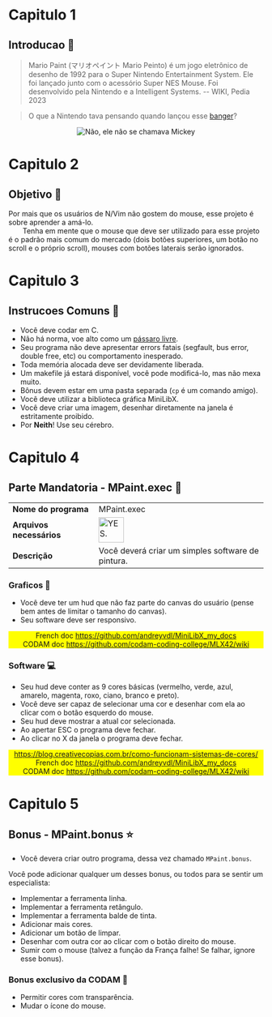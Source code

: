 # Capitulo 1
## Introducao 📢

> Mario Paint (マリオペイント Mario Peinto) é um jogo eletrônico de desenho de 1992 para o Super Nintendo Entertainment System. Ele foi lançado junto com o acessório Super NES Mouse. Foi desenvolvido pela Nintendo e a Intelligent Systems. -- WIKI, Pedia 2023

> O que a Nintendo tava pensando quando lançou esse <a href="https://youtu.be/uCRB5N8LQN4?si=NCp5ixcapw73F4ZU" target="_blank">banger</a>?

<div align="center">
	<img src="https://www.computerhope.com/issues/pictures/first-mouse.png" alt="Não, ele não se chamava Mickey">
</div>

# Capitulo 2
## Objetivo 🎯

Por mais que os usuários de N/Vim não gostem do mouse, esse projeto é sobre aprender a amá-lo.   
&emsp;&emsp;Tenha em mente que o mouse que deve ser utilizado para esse projeto é o padrão mais comum do mercado (dois botões superiores, um botão no scroll e o próprio scroll), mouses com botões laterais serão ignorados.

# Capitulo 3
## Instrucoes Comuns 📝

- Você deve codar em C.
- Não há norma, voe alto como um <a href="https://www.youtube.com/watch?v=d43lJsK7Kvo">pássaro livre</a>.
- Seu programa não deve apresentar errors fatais (segfault, bus error, double free, etc) ou comportamento inesperado.
- Toda memória alocada deve ser devidamente liberada.
- Um makefile já estará disponível, você pode modificá-lo, mas não mexa muito.
- Bônus devem estar em uma pasta separada (`cp` é um comando amigo).
- Você deve utilizar a biblioteca gráfica MiniLibX.
- Você deve criar uma imagem, desenhar diretamente na janela é estritamente proibido.
- Por **Neith**! Use seu cérebro.

# Capitulo 4
## Parte Mandatoria - MPaint.exec 🔰

<table align="center">
	<tr>
		<td style="font-weight: bold">Nome do programa</td>
		<td>MPaint.exec</td>
	</tr>
	<tr>
		<td style="font-weight: bold">Arquivos necessários</td>
		<td><img src="https://i.kym-cdn.com/photos/images/newsfeed/001/650/747/aaf.png" alt="YES." width="50px"></td>
	</tr>
	<tr>
		<td style="font-weight: bold">Descrição</td>
		<td>Você deverá criar um simples software de pintura.</td>
	</tr>
</table>

### Graficos 👾

- Você deve ter um hud que não faz parte do canvas do usuário (pense bem antes de limitar o tamanho do canvas).
- Seu software deve ser responsivo.

<div align="center" style="background-color: yellow">
	French doc <a href="https://github.com/andreyvdl/MiniLibX_my_docs" target="_blank">https://github.com/andreyvdl/MiniLibX_my_docs</a><br>
	CODAM doc <a href="https://github.com/codam-coding-college/MLX42/wiki" target="_blank">https://github.com/codam-coding-college/MLX42/wiki</a>
</div>

### Software 💻

- Seu hud deve conter as 9 cores básicas (vermelho, verde, azul, amarelo, magenta, roxo, ciano, branco e preto).
- Você deve ser capaz de selecionar uma cor e desenhar com ela ao clicar com o botão esquerdo do mouse.
- Seu hud deve mostrar a atual cor selecionada.
- Ao apertar ESC o programa deve fechar.
- Ao clicar no X da janela o programa deve fechar.

<div align="center" style="background-color: yellow">
	<a href="https://blog.creativecopias.com.br/como-funcionam-sistemas-de-cores/">https://blog.creativecopias.com.br/como-funcionam-sistemas-de-cores/</a><br>
	French doc <a href="https://github.com/andreyvdl/MiniLibX_my_docs" target="_blank">https://github.com/andreyvdl/MiniLibX_my_docs</a><br>
	CODAM doc <a href="https://github.com/codam-coding-college/MLX42/wiki" target="_blank">https://github.com/codam-coding-college/MLX42/wiki</a>
</div>

# Capitulo 5
## Bonus - MPaint.bonus ⭐

- Você devera criar outro programa, dessa vez chamado `MPaint.bonus`.

Você pode adicionar qualquer um desses bonus, ou todos para se sentir um especialista:

- Implementar a ferramenta linha.
- Implementar a ferramenta retângulo.
- Implementar a ferramenta balde de tinta.
- Adicionar mais cores.
- Adicionar um botão de limpar.
- Desenhar com outra cor ao clicar com o botão direito do mouse.
- Sumir com o mouse (talvez a função da França falhe! Se falhar, ignore esse bonus).

### Bonus exclusivo da CODAM 🌟

- Permitir cores com transparência.
- Mudar o ícone do mouse.
